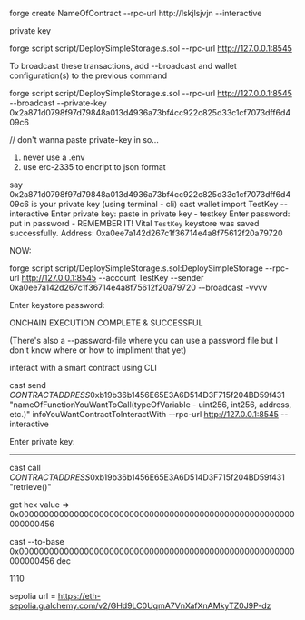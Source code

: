 forge create NameOfContract --rpc-url http://lskjlsjvjn --interactive

private key

forge script script/DeploySimpleStorage.s.sol --rpc-url http://127.0.0.1:8545

To broadcast these transactions, add --broadcast and wallet configuration(s) to the previous command

forge script script/DeploySimpleStorage.s.sol --rpc-url http://127.0.0.1:8545 --broadcast --private-key 0x2a871d0798f97d79848a013d4936a73bf4cc922c825d33c1cf7073dff6d409c6

// don't wanna paste private-key in so...

1. never use a .env
2. use erc-2335 to encript to json format

say 0x2a871d0798f97d79848a013d4936a73bf4cc922c825d33c1cf7073dff6d409c6 is your private key
(using terminal - cli)
cast wallet import TestKey --interactive
Enter private key:
paste in private key - testkey
Enter password:
put in password - REMEMBER IT! Vital
`TestKey` keystore was saved successfully. Address: 0xa0ee7a142d267c1f36714e4a8f75612f20a79720

NOW:

forge script script/DeploySimpleStorage.s.sol:DeploySimpleStorage --rpc-url http://127.0.0.1:8545 --account TestKey --sender 0xa0ee7a142d267c1f36714e4a8f75612f20a79720 --broadcast -vvvv

Enter keystore password:

ONCHAIN EXECUTION COMPLETE & SUCCESSFUL

(There's also a --password-file where you can use a password file but I don't know where or how to impliment that yet)

interact with a smart contract using CLI

cast send *CONTRACTADDRESS*0xb19b36b1456E65E3A6D514D3F715f204BD59f431 "nameOfFunctionYouWantToCall(typeOfVariable - uint256, int256, address, etc.)" infoYouWantContractToInteractWith --rpc-url http://127.0.0.1:8545 --interactive

Enter private key:

---

cast call *CONTRACTADDRESS*0xb19b36b1456E65E3A6D514D3F715f204BD59f431 "retrieve()"

get hex value => 0x0000000000000000000000000000000000000000000000000000000000000456

cast --to-base 0x0000000000000000000000000000000000000000000000000000000000000456 dec

1110

sepolia url = https://eth-sepolia.g.alchemy.com/v2/GHd9LC0UqmA7VnXafXnAMkyTZ0J9P-dz





